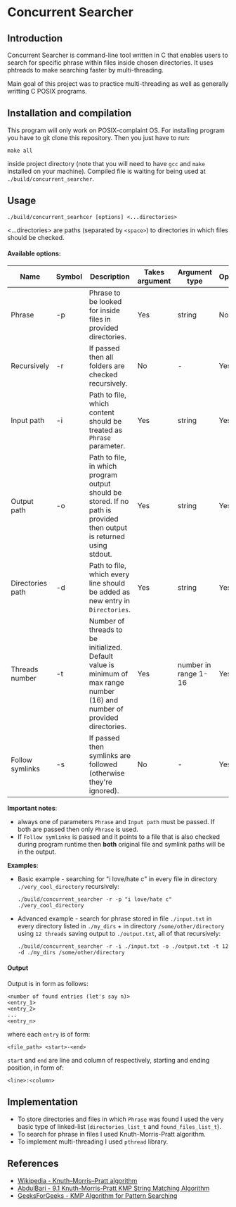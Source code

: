 # Concurrent Searcher

## Introduction

Concurrent Searcher is command-line tool written in C that enables users to search for specific phrase within files inside chosen directories. It uses phtreads to make searching faster by multi-threading. 

Main goal of this project was to practice multi-threading as well as generally writting C POSIX programs.

## Installation and compilation
This program will only work on POSIX-complaint OS.
For installing program you have to git clone this repository. Then you just have to run:
```shell
make all
```
inside project directory (note that you will need to have `gcc` and `make` installed on your machine). 
Compiled file is waiting for being used at `./build/concurrent_searcher`.

## Usage

```shell
./build/concurrent_searhcer [options] <...directories>  
```

<...directories> are paths (separated by `<space>`) to directories in which files should be checked.

#### Available options:

| Name             | Symbol | Description                                                                                                                | Takes argument | Argument type        | Optional |
|------------------|--------|----------------------------------------------------------------------------------------------------------------------------|----------------|----------------------|----------|
| Phrase           | -p     | Phrase to be looked for inside files in provided directories.                                                              | Yes            | string               | No       |
| Recursively      | -r     | If passed then all folders are checked recursively.                                                                        | No             | -                    | Yes      |
| Input path       | -i     | Path to file, which content should be treated as `Phrase` parameter.                                                       | Yes            | string               | Yes      |
| Output path      | -o     | Path to file, in which program output should be stored. If no path is provided then output is returned using stdout.       | Yes            | string               | Yes      |
| Directories path | -d     | Path to file, which every line should be added as new entry in `Directories`.                                              | Yes            | string               | Yes      |
| Threads number   | -t     | Number of threads to be initialized. Default value is minimum of max range number (16) and number of provided directories. | Yes            | number in range 1-16 | Yes      |
| Follow symlinks  | -s     | If passed then symlinks are followed (otherwise they're ignored).                                                          | No            | - | Yes      |

**Important notes**: 
 - always one of parameters `Phrase` and `Input path` must be passed. If both are passed then only `Phrase` is used.
 - If `Follow symlinks` is passed and it points to a file that is also checked during program runtime then **both** original file and symlink paths will be in the output. 

**Examples**:
 - Basic example - searching for "i love/hate c" in every file in directory `./very_cool_directory` recursively:
    ```shell
    ./build/concurrent_searcher -r -p "i love/hate c" ./very_cool_directory
    ```

 - Advanced example - search for phrase stored in file `./input.txt` in every directory listed in `./my_dirs` + in directory `/some/other/directory` using `12 threads` saving output to `./output.txt`, all of that recursively:
    ```shell
    ./build/concurrent_searcher -r -i ./input.txt -o ./output.txt -t 12 -d ./my_dirs /some/other/directory
    ```

#### Output
Output is in form as follows:
```
<number of found entries (let's say n)>
<entry_1>
<entry_2>
...
<entry_n>
```

where each `entry` is of form:
```
<file_path> <start>-<end>    
```

`start` and `end` are line and column of respectively, starting and ending position, in form of:
```
<line>:<column>
```

## Implementation
- To store directories and files in which `Phrase` was found I used the very basic type of linked-list (`directories_list_t` and `found_files_list_t`).
- To search for phrase in files I used Knuth-Morris-Pratt algorithm.
- To implement multi-threading I used `pthread` library.

## References
- [Wikipedia - Knuth–Morris–Pratt algorithm](https://en.wikipedia.org/wiki/Knuth%E2%80%93Morris%E2%80%93Pratt_algorithm)
- [AbdulBari - 9.1 Knuth-Morris-Pratt KMP String Matching Algorithm](https://www.youtube.com/watch?v=V5-7GzOfADQ&ab_channel=AbdulBari)
- [GeeksForGeeks - KMP Algorithm for Pattern Searching](https://www.geeksforgeeks.org/kmp-algorithm-for-pattern-searching/)